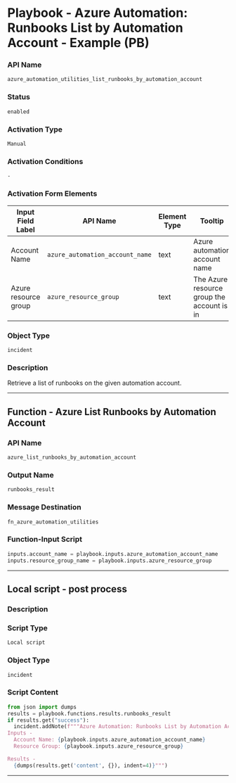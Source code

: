 <!--
    DO NOT MANUALLY EDIT THIS FILE
    THIS FILE IS AUTOMATICALLY GENERATED WITH resilient-sdk codegen
    Generated with resilient-sdk v50.1.262
-->

# Playbook - Azure Automation: Runbooks List by Automation Account - Example (PB)

### API Name
`azure_automation_utilities_list_runbooks_by_automation_account`

### Status
`enabled`

### Activation Type
`Manual`

### Activation Conditions
`-`

### Activation Form Elements
| Input Field Label | API Name | Element Type | Tooltip | Requirement |
| ----------------- | -------- | ------------ | ------- | ----------- |
| Account Name | `azure_automation_account_name` | text | Azure automation account name | Always |
| Azure resource group | `azure_resource_group` | text | The Azure resource group the account is in | Always |

### Object Type
`incident`

### Description
Retrieve a list of runbooks on the given automation account.


---
## Function - Azure List Runbooks by Automation Account

### API Name
`azure_list_runbooks_by_automation_account`

### Output Name
`runbooks_result`

### Message Destination
`fn_azure_automation_utilities`

### Function-Input Script
```python
inputs.account_name = playbook.inputs.azure_automation_account_name
inputs.resource_group_name = playbook.inputs.azure_resource_group
```

---

## Local script - post process

### Description


### Script Type
`Local script`

### Object Type
`incident`

### Script Content
```python
from json import dumps
results = playbook.functions.results.runbooks_result
if results.get("success"):
  incident.addNote(f"""Azure Automation: Runbooks List by Automation Account - Example (PB)
Inputs -
  Account Name: {playbook.inputs.azure_automation_account_name}
  Resource Group: {playbook.inputs.azure_resource_group}

Results -
  {dumps(results.get('content', {}), indent=4)}""")
```

---

